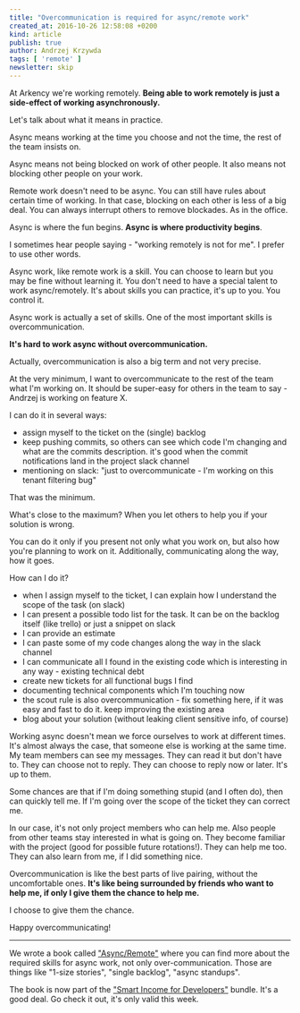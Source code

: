 ```yaml
---
title: "Overcommunication is required for async/remote work"
created_at: 2016-10-26 12:58:08 +0200
kind: article
publish: true
author: Andrzej Krzywda
tags: [ 'remote' ]
newsletter: skip
---
```


At Arkency we're working remotely. **Being able to work remotely is just a side-effect of working asynchronously.**

Let's talk about what it means in practice.

<!-- more -->

Async means working at the time you choose and not the time, the rest of the team insists on.

Async means not being blocked on work of other people. It also means not blocking other people on your work.

Remote work doesn't need to be async. You can still have rules about certain time of working. In that case, blocking on each other is less of a big deal. You can always interrupt others to remove blockades. As in the office.

Async is where the fun begins. **Async is where productivity begins**.

I sometimes hear people saying - "working remotely is not for me". I prefer to use other words. 

Async work, like remote work is a skill. You can choose to learn but you may be fine without learning it. You don't need to have a special talent to work async/remotely. It's about skills you can practice, it's up to you. You control it.

Async work is actually a set of skills. One of the most important skills is overcommunication.

**It's hard to work async without overcommunication.**

Actually, overcommunication is also a big term and not very precise.

At the very minimum, I want to overcommunicate to the rest of the team what I'm working on. It should be super-easy for others in the team to say - Andrzej is working on feature X.

I can do it in several ways:

- assign myself to the ticket on the (single) backlog
- keep pushing commits, so others can see which code I'm changing and what are the commits description. it's good when the commit notifications land in the project slack channel
- mentioning on slack: "just to overcommunicate - I'm working on this tenant filtering bug"

That was the minimum.

What's close to the maximum?
When you let others to help you if your solution is wrong.

You can do it only if you present not only what you work on, but also how you're planning to work on it. Additionally, communicating along the way, how it goes.

How can I do it?

- when I assign myself to the ticket, I can explain how I understand the scope of the task (on slack)
- I can present a possible todo list for the task. It can be on the backlog itself (like trello) or just a snippet on slack
- I can provide an estimate
- I can paste some of my code changes along the way in the slack channel
- I can communicate all I found in the existing code which is interesting in any way - existing technical debt
- create new tickets for all functional bugs I find
- documenting technical components which I'm touching now
- the scout rule is also overcommunication - fix something here, if it was easy and fast to do it. keep improving the existing area
- blog about your solution (without leaking client sensitive info, of course)

Working async doesn't mean we force ourselves to work at different times. It's almost always the case, that someone else is working at the same time.
My team members can see my messages. They can read it but don't have to. They can choose not to reply. They can choose to reply now or later. It's up to them.

Some chances are that if I'm doing something stupid (and I often do), then can quickly tell me. If I'm going over the scope of the ticket they can correct me.

In our case, it's not only project members who can help me. Also people from other teams stay interested in what is going on. They become familiar with the project (good for possible future rotations!). They can help me too. They can also learn from me, if I did something nice.

Overcommunication is like the best parts of live pairing, without the uncomfortable ones. **It's like being surrounded by friends who want to help me, if only I give them the chance to help me.**

I choose to give them the chance.

Happy overcommunicating!

----

We wrote a book called ["Async/Remote"](http://blog.arkency.com/async-remote/) where you can find more about the required skills for async work, not only over-communication. Those are things like "1-size stories", "single backlog", "async standups". 

The book is now part of the ["Smart Income for Developers"](http://www.smartincomefordevelopers.com) bundle. It's a good deal. Go check it out, it's only valid this week.

